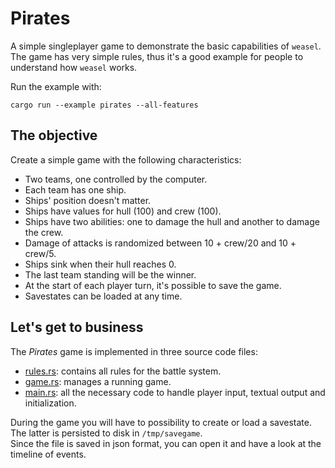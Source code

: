 # Pirates

A simple singleplayer game to demonstrate the basic capabilities of `weasel`. The game has very simple rules, thus it's a good example for people to understand how `weasel` works.

Run the example with:
```
cargo run --example pirates --all-features
```

## The objective

Create a simple game with the following characteristics:
- Two teams, one controlled by the computer.
- Each team has one ship.
- Ships' position doesn't matter.
- Ships have values for hull (100) and crew (100).
- Ships have two abilities: one to damage the hull and another to damage the crew.
- Damage of attacks is randomized between 10 + crew/20 and 10 + crew/5.
- Ships sink when their hull reaches 0.
- The last team standing will be the winner.
- At the start of each player turn, it's possible to save the game.
- Savestates can be loaded at any time.

## Let's get to business

The *Pirates* game is implemented in three source code files:
- [rules.rs](rules.rs): contains all rules for the battle system.
- [game.rs](game.rs): manages a running game.
- [main.rs](main.rs): all the necessary code to handle player input, textual output and initialization.

During the game you will have to possibility to create or load a savestate. The latter is persisted to disk in `/tmp/savegame`.\
Since the file is saved in json format, you can open it and have a look at the timeline of events.
